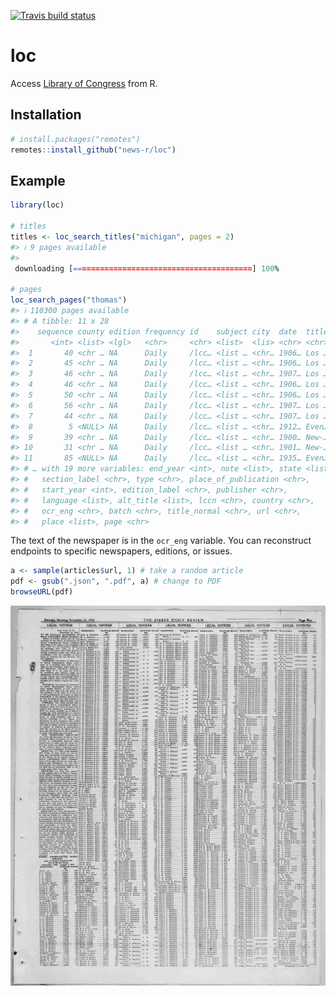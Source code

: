 <!-- README.md is generated from README.Rmd. Please edit that file -->



<!-- badges: start -->
[![Travis build status](https://travis-ci.org/news-r/loc.svg?branch=master)](https://travis-ci.org/news-r/loc)
<!-- badges: end -->

# loc

Access [Library of Congress](https://chroniclingamerica.loc.gov) from R.

## Installation

``` r
# install.packages("remotes")
remotes::install_github("news-r/loc")
```

## Example


```r
library(loc)

# titles
titles <- loc_search_titles("michigan", pages = 2)
#> ℹ 9 pages available
#> 
 downloading [========================================] 100%

# pages
loc_search_pages("thomas")
#> ℹ 110300 pages available
#> # A tibble: 11 x 28
#>    sequence county edition frequency id    subject city  date  title
#>       <int> <list> <lgl>   <chr>     <chr> <list>  <lis> <chr> <chr>
#>  1       40 <chr … NA      Daily     /lcc… <list … <chr… 1906… Los …
#>  2       45 <chr … NA      Daily     /lcc… <list … <chr… 1906… Los …
#>  3       46 <chr … NA      Daily     /lcc… <list … <chr… 1907… Los …
#>  4       46 <chr … NA      Daily     /lcc… <list … <chr… 1906… Los …
#>  5       50 <chr … NA      Daily     /lcc… <list … <chr… 1906… Los …
#>  6       56 <chr … NA      Daily     /lcc… <list … <chr… 1907… Los …
#>  7       44 <chr … NA      Daily     /lcc… <list … <chr… 1907… Los …
#>  8        5 <NULL> NA      Daily     /lcc… <list … <chr… 1912… Even…
#>  9       39 <chr … NA      Daily     /lcc… <list … <chr… 1900… New-…
#> 10       31 <chr … NA      Daily     /lcc… <list … <chr… 1901… New-…
#> 11       85 <NULL> NA      Daily     /lcc… <list … <chr… 1935… Even…
#> # … with 19 more variables: end_year <int>, note <list>, state <list>,
#> #   section_label <chr>, type <chr>, place_of_publication <chr>,
#> #   start_year <int>, edition_label <chr>, publisher <chr>,
#> #   language <list>, alt_title <list>, lccn <chr>, country <chr>,
#> #   ocr_eng <chr>, batch <chr>, title_normal <chr>, url <chr>,
#> #   place <list>, page <chr>
```

The text of the newspaper is in the `ocr_eng` variable. You can reconstruct endpoints to specific newspapers, editions, or issues.

```r
a <- sample(articles$url, 1) # take a random article
pdf <- gsub(".json", ".pdf", a) # change to PDF
browseURL(pdf)
```

![](loc.png)